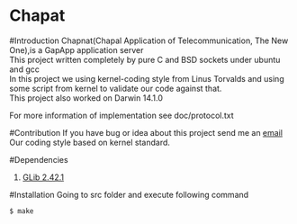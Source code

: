 Chapat
======
#Introduction
Chapnat(Chapal Application of Telecommunication, The New One),is a GapApp application server  
This project written completely by pure C and BSD sockets under ubuntu and gcc  
In this project we using kernel-coding style from Linus Torvalds and using some
script from kernel to validate our code against that.  
This project also worked on Darwin 14.1.0

For more information of implementation see doc/protocol.txt

#Contribution
If you have bug or idea about this project send me an [email](mailto:parham.alvani@gmail.com)  
Our coding style based on kernel standard.

#Dependencies
1. [GLib 2.42.1](https://developer.gnome.org/glib/2.42/)

#Installation
Going to src folder and execute following command

	$ make

